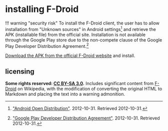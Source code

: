 # installing F-Droid
!!! warning "security risk"
    To install the F-Droid client, the user has to allow installation from "Unknown sources" in Android settings[^insFDrd1] and retrieve the APK (installable file) from the official site. Installation is not available through the Google Play store due to the non-compete clause of the Google Play Developer Distribution Agreement.[^insFDrd2]

[Download the APK from the official F-Droid website](https://f-droid.org/FDroid.apk) and install.

## licensing
**Some rights reserved: [CC BY-SA 3.0](https://creativecommons.org/licenses/by-sa/3.0/).** Includes significant content from [F-Droid](https://en.wikipedia.org/w/index.php?title=F-Droid&oldid=862843173#Client_application) on Wikipedia, with the modification of converting the original HTML to Markdown and placing the text into a warning admonition.

[^insFDrd1]: ["Android Open Distribution"](https://developer.android.com/distribute/marketing-tools/alternative-distribution.html). 2012-10-31. Retrieved 2012-10-31.
[^insFDrd2]: ["Google Play Developer Distribution Agreement"](https://play.google.com/about/developer-distribution-agreement.html). 2012-10-31. Retrieved 2012-10-31.

